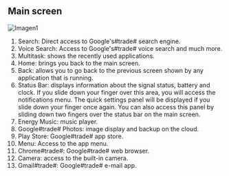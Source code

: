 ## Main screen

![Imagen1](http://static.energysistem.com/images/manuals/42238/55912f398979f.jpg)

1. Search: Direct access to Google's#trade# search engine.
2. Voice Search: Access to Google's#trade# voice search and much more.
3. Multitask: shows the recently used applications.
4. Home: brings you back to the main screen.
5. Back: allows you to go back to the previous screen shown by any application that is running.
6. Status Bar: displays information about the signal status, battery and clock. If you slide down your finger over this area, you will access the notifications menu. The quick settings panel will be displayed if you slide down your finger once again. You can also access this panel by sliding down two fingers over the status bar on the main screen.
7. Energy Music: music player.
8. Google#trade# Photos: image display and backup on the cloud.
9. Play Store: Google#trade# app store.
10. Menu: Access to the app menu.
11. Chrome#trade#: Google#trade# web browser.
12. Camera: access to the built-in camera.
13. Gmail#trade#: Google#trade# e-mail app.

